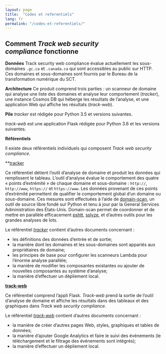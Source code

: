 ```yaml
---
layout: page
title:  "Codes et referentiels"
lang: fr
permalink: "/codes-et-referentiels/"
---
```


##  Comment *Track web security compliance* fonctionne

**Données**
Track security web compliance évalue actuellement les sous-domaines `.gc.ca` et `.canada.ca` qui sont accessibles au public sur HTTP. Ces domaines et sous-domaines sont fournis par le Bureau de la transformation numérique du SCT.

**Architecture**
Ce produit comprend trois parties : un scanneur de domaine qui analyse une liste des domaines et analyse leur comportement (*tracker*), une instance Cosmos DB qui héberge les résultats de l’analyse, et une application Web qui affiche les résultats (*track-web*).

**Pile**
*tracker* est rédigée pour Python 3.5 et versions suivantes.

*track-web* est une application Flask rédigée pour Python 3.6 et les versions suivantes.

**Référentiels**

Il existe deux référentiels individuels qui composent *Track web security compliance*.

**[tracker](https://github.com/cds-snc/tracker)

Ce référentiel détient l’outil d’analyse de domaine et produit les données qui remplissent le tableau. L’outil d’analyse évalue le comportement des quatre « points d’extrémité » de chaque domaine et sous-domaine : `http://`, `http://www`, `https://` et `https://www`. Les données provenant de ces points d’extrémité permettent de qualifier le comportement global d’un domaine ou sous-domaine. Ces mesures sont effectuées à l’aide de [domain-scan](https://github.com/18F/domain-scan), un outil de source libre fondé sur Python et tenu à jour par la General Services Administration des États-Unis. Domain-scan permet de coordonner et de mettre en parallèle efficacement [pshtt](https://github.com/dhs-ncats/pshtt), [sslyze](https://github.com/nabla-c0d3/sslyze), et d’autres outils pour les grandes analyses de lots.

Le référentiel *[tracker](https://github.com/cds-snc/tracker/tree/master/docs)* contient d’autres documents concernant :
* les définitions des données d’entrée et de sortie;
* la manière dont les domaines et les sous-domaines sont appariés aux propriétaires de domaine;
* les principes de base pour configurer les scanneurs Lambda pour l’énorme analyse parallèle;
* la manière de modifier les composantes existantes ou ajouter de nouvelles composantes au système d’analyse;
* la manière d’effectuer un dépliement local.

**[track-web](https://github.com/cds-snc/track-web)**

Ce référentiel comprend l’appli Flask. *Track-web* prend la sortie de l’outil d’analyse de domaine et affiche les résultats dans des tableaux et des graphiques dans *Track web security compliance*.

Le référentiel *[track-web](https://github.com/cds-snc/track-web/tree/master/docs)* contient d’autres documents concernant :

* la manière de créer d’autres pages Web, styles, graphiques et tables de données;
* la manière d’ajouter Google Analytics et faire le suivi des événements (le téléchargement et le filtrage des événements sont intégrés);
* la manière d’effectuer un dépliement local.
